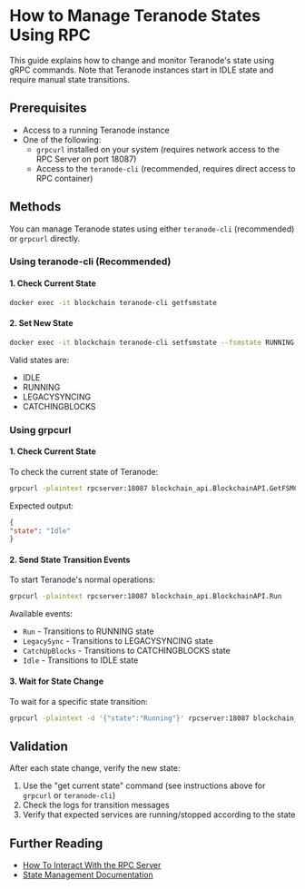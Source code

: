 # How to Manage Teranode States Using RPC

This guide explains how to change and monitor Teranode's state using gRPC commands. Note that Teranode instances start in IDLE state and require manual state transitions.

## Prerequisites

- Access to a running Teranode instance
- One of the following:
    - `grpcurl` installed on your system (requires network access to the RPC Server on port 18087)
    - Access to the `teranode-cli` (recommended, requires direct access to RPC container)

## Methods

You can manage Teranode states using either `teranode-cli` (recommended) or `grpcurl` directly.

### Using teranode-cli (Recommended)

#### 1. Check Current State
```bash
docker exec -it blockchain teranode-cli getfsmstate
```

#### 2. Set New State

```bash
docker exec -it blockchain teranode-cli setfsmstate --fsmstate RUNNING
```

Valid states are:
- IDLE
- RUNNING
- LEGACYSYNCING
- CATCHINGBLOCKS


### Using grpcurl


#### 1. Check Current State

To check the current state of Teranode:

```bash
grpcurl -plaintext rpcserver:18087 blockchain_api.BlockchainAPI.GetFSMCurrentState
```

Expected output:
```json
{
"state": "Idle"
}
```

#### 2. Send State Transition Events

To start Teranode's normal operations:

```bash
grpcurl -plaintext rpcserver:18087 blockchain_api.BlockchainAPI.Run
```

Available events:
- `Run` - Transitions to RUNNING state
- `LegacySync` - Transitions to LEGACYSYNCING state
- `CatchUpBlocks` - Transitions to CATCHINGBLOCKS state
- `Idle` - Transitions to IDLE state


#### 3. Wait for State Change

To wait for a specific state transition:

```bash
grpcurl -plaintext -d '{"state":"Running"}' rpcserver:18087 blockchain_api.BlockchainAPI.WaitForFSMtoTransitionToGivenState
```

## Validation

After each state change, verify the new state:

1. Use the "get current state" command (see instructions above for `grpcurl` or `teranode-cli`)
2. Check the logs for transition messages
3. Verify that expected services are running/stopped according to the state


## Further Reading

- [How To Interact With the RPC Server](minersHowToInteractWithRPCServer.md)
- [State Management Documentation](../../topics/architecture/stateManagement.md)
